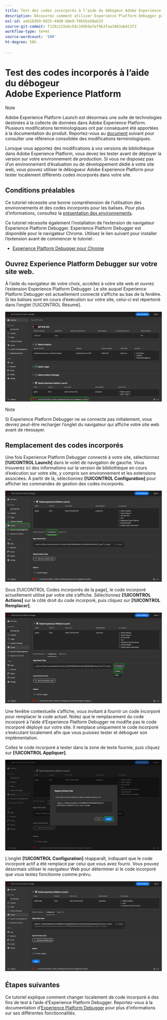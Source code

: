 ```yaml
---
title: Test des codes incorporés à l’aide du débogeur Adobe Experience Platform
description: Découvrez comment utiliser Experience Platform Debugger pour tester localement différents codes incorporés pour Adobe Experience Platform sur votre site web.
exl-id: ae6183b9-0d25-49d0-b0e9-f8b5ba58ab33
source-git-commit: f129c215ebc5dc169b9a7ef9b3faa3463ab413f3
workflow-type: tm+mt
source-wordcount: '500'
ht-degree: 58%

---
```


# Test des codes incorporés à l’aide du débogeur Adobe Experience Platform

>[!NOTE]
>
>Adobe Experience Platform Launch est désormais une suite de technologies destinées à la collecte de données dans Adobe Experience Platform. Plusieurs modifications terminologiques ont par conséquent été apportées à la documentation du produit. Reportez-vous au [document](../../term-updates.md) suivant pour consulter une référence consolidée des modifications terminologiques.

Lorsque vous apportez des modifications à vos versions de bibliothèque dans Adobe Experience Platform, vous devez les tester avant de déployer la version sur votre environnement de production. Si vous ne disposez pas d’un environnement d’évaluation ou de développement dédié à votre site web, vous pouvez utiliser le débogueur Adobe Experience Platform pour tester localement différents codes incorporés dans votre site.

## Conditions préalables

Ce tutoriel nécessite une bonne compréhension de l’utilisation des environnements et des codes incorporés pour les balises. Pour plus d’informations, consultez la [présentation des environnements](./environments.md).

Ce tutoriel nécessite également l’installation de l’extension de navigateur Experience Platform Debugger. Experience Platform Debugger est disponible pour le navigateur Chrome. Utilisez le lien suivant pour installer l’extension avant de commencer le tutoriel :

* [Experience Platform Debugger pour Chrome](https://chrome.google.com/webstore/detail/adobe-experience-platform/bfnnokhpnncpkdmbokanobigaccjkpob)

## Ouvrez Experience Platform Debugger sur votre site web.

À l’aide du navigateur de votre choix, accédez à votre site web et ouvrez l’extension Experience Platform Debugger. Le site auquel Experience Platform Debugger est actuellement connecté s’affiche au bas de la fenêtre. Si les balises sont en cours d’exécution sur votre site, celui-ci est répertorié dans l’onglet [!UICONTROL Résumé].

![](./images/embed-code-testing/summary.png)

>[!NOTE]
>
>Si Experience Platform Debugger ne se connecte pas initialement, vous devrez peut-être recharger l’onglet du navigateur qui affiche votre site web avant de réessayer.

## Remplacement des codes incorporés

Une fois Experience Platform Debugger connecté à votre site, sélectionnez **[!UICONTROL Launch]** dans le volet de navigation de gauche. Vous trouverez ici des informations sur la version de bibliothèque en cours d’exécution sur votre site, y compris son environnement et les extensions associées. À partir de là, sélectionnez **[!UICONTROL Configuration]** pour afficher les commandes de gestion des codes incorporés.

![](./images/embed-code-testing/launch-tab.png)

Sous [!UICONTROL Codes incorporés de la page], le code incorporé actuellement utilisé par votre site s’affiche. Sélectionnez **[!UICONTROL Actions]** sur le côté droit du code incorporé, puis cliquez sur **[!UICONTROL Remplacer]**.

![](./images/embed-code-testing/replace.png)

Une fenêtre contextuelle s’affiche, vous invitant à fournir un code incorporé pour remplacer le code actuel. Notez que le remplacement du code incorporé à l’aide d’Experience Platform Debugger ne modifie pas le code incorporé déployé sur votre site. Il remplace uniquement le code incorporé s’exécutant localement afin que vous puissiez tester et déboguer son implémentation.

Collez le code incorporé à tester dans la zone de texte fournie, puis cliquez sur **[!UICONTROL Appliquer]**.

![](./images/embed-code-testing/paste-code.png)

L’onglet **[!UICONTROL Configuration]** réapparaît, indiquant que le code incorporé actif a été remplacé par celui que vous avez fourni. Vous pouvez désormais utiliser le navigateur Web pour déterminer si le code incorporé que vous testez fonctionne comme prévu.

![](./images/embed-code-testing/code-replaced.png)

## Étapes suivantes

Ce tutoriel explique comment changer localement de code incorporé à des fins de test à l’aide d’Experience Platform Debugger. Reportez-vous à la documentation d’[Experience Platform Debugger](../../../debugger/home.md) pour plus d’informations sur ses différentes fonctionnalités.
